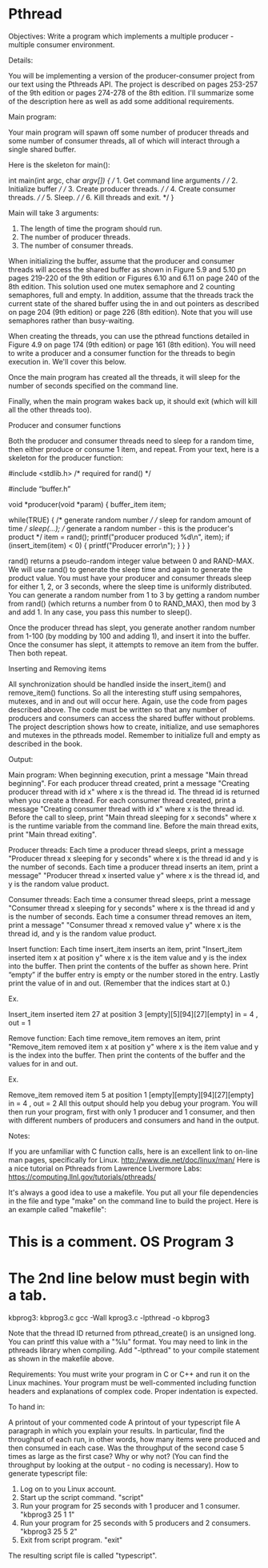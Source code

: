 # Pthread
Objectives:  Write a program which implements a multiple producer - multiple consumer environment.

Details:

You will be implementing a version of the producer-consumer project from our text using the Pthreads API.  The project is described on pages 253-257 of the 9th edition or pages 274-278 of the 8th edition.  I'll summarize some of the description here as well as add some additional requirements.

Main program:

Your main program will spawn off some number of producer threads and some number of consumer threads, all of which will interact through a single shared buffer.

Here is the skeleton for main():

int main(int argc, char *argv[]) {
   /* 1. Get command line arguments */
   /* 2. Initialize buffer */
   /* 3. Create producer threads. */
   /* 4. Create consumer threads.  */
   /* 5.  Sleep. */
   /* 6.  Kill threads and exit.  */
}

Main will take 3 arguments:
1. The length of time the program should run.
2. The number of producer threads.
3. The number of consumer threads.

When initializing the buffer, assume that the producer and consumer threads will access the shared buffer as shown in Figure 5.9 and 5.10 pn pages 219-220 of the 9th edition or Figures 6.10 and 6.11 on page 240 of the 8th edition.  This solution used one mutex semaphore and 2 counting semaphores, full and empty.  In addition, assume that the threads track the current state of the shared buffer using the in and out pointers as described on page 204 (9th edition) or page 226 (8th edition).  Note that you will use semaphores rather than busy-waiting. 

When creating the threads, you can use the pthread functions detailed in Figure 4.9 on page 174 (9th edition) or page 161 (8th edition).  You will need to write a producer and a consumer function for the threads to begin execution in.  We'll cover this below.

Once the main program has created all the threads, it will sleep for the number of seconds specified on the command line.

Finally, when the main program wakes back up, it should exit (which will kill all the other threads too). 

Producer and consumer functions

Both the producer and consumer threads need to sleep for a random time, then either produce or consume 1 item, and repeat.
From your text, here is a skeleton for the producer function:

#include <stdlib.h>  /* required for rand() */

#include “buffer.h”


void *producer(void *param) {
   buffer_item item;
  
   while(TRUE) {
      /* generate random number */
      /* sleep for random amount of time */
      sleep(...);
      /* generate a random number - this is the producer's product */
      item = rand();
      printf("producer produced %d\n", item);
      if (insert_item(item) < 0) {
         printf("Producer error\n");
      }
   }
}

rand() returns a pseudo-random integer value between 0 and RAND-MAX.  We will use rand() to generate the sleep time and again to generate the product value.
You must have your producer and consumer threads sleep for either 1, 2, or 3 seconds, where the sleep time is uniformly distributed.  You can generate a random number from 1 to 3 by getting a random number from rand() (which returns a number from 0 to RAND_MAX),  then mod by 3 and add 1.  In any case, you pass this number to sleep().

Once the producer thread has slept, you generate another random number from 1-100 (by modding by 100 and adding 1), and insert it into the buffer.  Once the consumer has slept, it attempts to remove an item from the buffer.  Then both repeat.

Inserting and Removing items

All synchronization should be handled inside the insert_item() and remove_item() functions.  So all the interesting stuff using sempahores, mutexes, and in and out will occur here.  Again, use the code from pages described above.  The code must be written so that any number of producers and consumers can access the shared buffer without problems.  The project description shows how to create, initialize, and use semaphores and mutexes in the pthreads model.  Remember to initialize full and empty as described in the book.

Output:

Main program:
When beginning execution, print a message "Main thread beginning".
For each producer thread created, print a message "Creating producer thread with id x" where x is the thread id.  The thread id is returned when you create a thread.
For each consumer thread created, print a message "Creating consumer thread with id x" where x is the thread id.
Before the call to sleep, print "Main thread sleeping for x seconds" where x is the runtime variable from the command line.
Before the main thread exits, print "Main thread exiting".

Producer threads:
Each time a producer thread sleeps, print a message "Producer thread x sleeping for y seconds" where x is the thread id and y is the number of seconds.
Each time a producer thread inserts an item, print a message" "Producer thread x inserted value y" where x is the thread id, and y is the random value product.

Consumer threads:
Each time a consumer thread sleeps, print a message "Consumer thread x sleeping for y seconds" where x is the thread id and y is the number of seconds.
Each time a consumer thread removes an item, print a message" "Consumer thread x removed value y" where x is the thread id, and y is the random value product.

Insert function:
Each time insert_item inserts an item, print "Insert_item inserted item x at position y" where x is the item value and y is the index into the buffer.  Then print the contents of the buffer as shown here.  Print “empty” if the buffer entry is empty or the number stored in the entry.  Lastly print the value of in and out.  (Remember that the indices start at 0.)

Ex.

Insert_item inserted item 27 at position 3
[empty][5][94][27][empty]  in = 4 , out = 1

Remove function:
Each time remove_item removes an item, print "Remove_item removed item x at position y" where x is the item value and y is the index into the buffer. Then print the contents of the buffer and the values for in and out.

Ex.

Remove_item removed item 5 at position 1
[empty][empty][94][27][empty]  in = 4 , out = 2
All this output should help you debug your program.
You will then run your program, first with only 1 producer and 1 consumer, and then with different numbers of producers and consumers and hand in the output.

Notes:

If you are unfamiliar with C function calls, here is an excellent link to on-line man pages, specifically for Linux.  http://www.die.net/doc/linux/man/ 
Here is a nice tutorial on Pthreads from Lawrence Livermore Labs: https://computing.llnl.gov/tutorials/pthreads/

It's always a good idea to use a makefile.  You put all your file dependencies in the file and type "make" on the command line to build the project.  Here is an example called "makefile":
# This is a comment.  OS Program 3
# The 2nd line below must begin with a tab.
kbprog3: kbprog3.c
    gcc -Wall kprog3.c -lpthread -o kbprog3

Note that the thread ID returned from pthread_create() is an unsigned long.   You can printf this value with a "%lu" format.
You may need to link in the pthreads library when compiling. Add "-lpthread" to your compile statement as shown in the makefile above.


Requirements:
You must write your program in C or C++ and run it on the Linux machines.
Your program must be well-commented including function headers and explanations of complex code.  Proper indentation is expected.

To hand in:

A printout of your commented code
A printout of your typescript file
A paragraph in which you explain your results.  In particular, find the throughput of each run, in other words, how many items were produced and then consumed in each case.  Was the throughput of the second case 5 times as large as the first case?  Why or why not?  (You can find the throughput by looking at the output - no coding is necessary).
How to generate typescript file:

1. Log on to you Linux account.
2. Start up the script command. "script"
3. Run your program for 25 seconds with 1 producer and 1 consumer. "kbprog3 25 1 1"
4. Run your program for 25 seconds with 5 producers and 2 consumers. "kbprog3 25 5 2"
5. Exit from script program. "exit"

The resulting script file is called "typescript".
